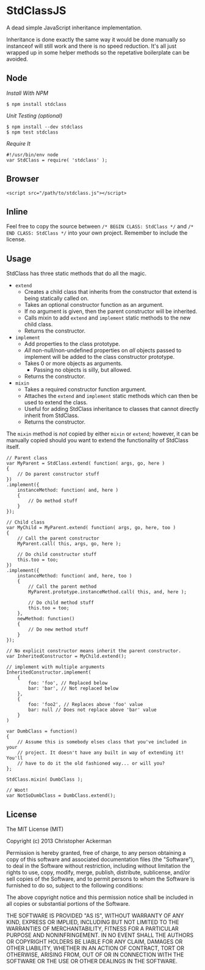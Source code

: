 StdClassJS
==========

A dead simple JavaScript inheritance implementation.

Inheritance is done exactly the same way it would be done manually so instanceof will still work and there is no speed reduction. It's all just wrapped up in some helper methods so the repetative boilerplate can be avoided.

Node
----

_Install With NPM_

    $ npm install stdclass

_Unit Testing (optional)_

    $ npm install --dev stdclass
    $ npm test stdclass

_Require It_

    #!/usr/bin/env node
    var StdClass = require( 'stdclass' );

Browser
-------

    <script src="/path/to/stdclass.js"></script>

Inline
------

Feel free to copy the source between `/* BEGIN CLASS: StdClass */` and `/* END CLASS: StdClass */` into your own project. Remember to include the license.

Usage
-----

StdClass has three static methods that do all the magic.

* `extend`
    * Creates a child class that inherits from the constructor that extend is being statically called on.
    * Takes an optional constructor function as an argument.
    * If no argument is given, then the parent constructor will be inherited.
    * Calls mixin to add `extend` and `implement` static methods to the new child class.
    * Returns the constructor.
* `implement`
    * Add properties to the class prototype.
    * _All_ non-null/non-undefined properties on _all_ objects passed to implement will be added to the class constructor prototype.
    * Takes 0 or more objects as arguments.
        * Passing no objects is silly, but allowed.
    * Returns the constructor.
* `mixin`
    * Takes a required constructor function argument.
    * Attaches the `extend` and `implement` static methods which can then be used to extend the class.
    * Useful for adding StdClass inheritance to classes that cannot directly inherit from StdClass.
    * Returns the constructor.

The `mixin` method is _not_ copied by either `mixin` or `extend`; however, it can be manually copied should you want to extend the functionality of StdClass itself.

    // Parent class
    var MyParent = StdClass.extend( function( args, go, here )
    {
        // Do parent constructor stuff
    })
    .implement({
        instanceMethod: function( and, here )
        {
            // Do method stuff
        }
    });

    // Child class
    var MyChild = MyParent.extend( function( args, go, here, too )
    {
        // Call the parent constructor
        MyParent.call( this, args, go, here );

        // Do child constructor stuff
        this.too = too;
    })
    .implement({
        instanceMethod: function( and, here, too )
        {
            // Call the parent method
            MyParent.prototype.instanceMethod.call( this, and, here );

            // Do child method stuff
            this.too = too;
        },
        newMethod: function()
        {
            // Do new method stuff
        }
    });

    // No explicit constructor means inherit the parent constructor.
    var InheritedConstructor = MyChild.extend();

    // implement with multiple arguments
    InheritedConstructor.implement(
        {
            foo: 'foo', // Replaced below
            bar: 'bar', // Not replaced below
        },
        {
            foo: 'foo2', // Replaces above 'foo' value
            bar: null // Does not replace above 'bar' value
        }
    )

    var DumbClass = function()
    {
        // Assume this is somebody elses class that you've included in your
        // project. It doesn't have any built in way of extending it! You'll
        // have to do it the old fashioned way... or will you?
    };

    StdClass.mixin( DumbClass );

    // Woot!
    var NotSoDumbClass = DumbClass.extend();

License
-------

The MIT License (MIT)

Copyright (c) 2013 Christopher Ackerman

Permission is hereby granted, free of charge, to any person obtaining a copy
of this software and associated documentation files (the "Software"), to deal
in the Software without restriction, including without limitation the rights
to use, copy, modify, merge, publish, distribute, sublicense, and/or sell
copies of the Software, and to permit persons to whom the Software is
furnished to do so, subject to the following conditions:

The above copyright notice and this permission notice shall be included in
all copies or substantial portions of the Software.

THE SOFTWARE IS PROVIDED "AS IS", WITHOUT WARRANTY OF ANY KIND, EXPRESS OR
IMPLIED, INCLUDING BUT NOT LIMITED TO THE WARRANTIES OF MERCHANTABILITY,
FITNESS FOR A PARTICULAR PURPOSE AND NONINFRINGEMENT. IN NO EVENT SHALL THE
AUTHORS OR COPYRIGHT HOLDERS BE LIABLE FOR ANY CLAIM, DAMAGES OR OTHER
LIABILITY, WHETHER IN AN ACTION OF CONTRACT, TORT OR OTHERWISE, ARISING FROM,
OUT OF OR IN CONNECTION WITH THE SOFTWARE OR THE USE OR OTHER DEALINGS IN
THE SOFTWARE.
